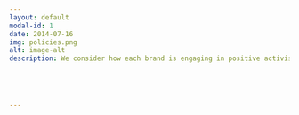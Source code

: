 ```yaml
---
layout: default
modal-id: 1
date: 2014-07-16
img: policies.png
alt: image-alt
description: We consider how each brand is engaging in positive activism through company policies that commit to a more sustainable and ethical future. We are also concerned about those companies that engage in ‘negative citizenship’ by lobbying governments, using controversial technologies, or intentionally obscuring information. Finally, we factor in previous boycott calls or petitions to the company, and the brand’s subsequent response.<br><br><span style="color:green">5/5 </span>- These companies excel at providing transparency for their consumers. They have made their policies and values clear, and continue to update them when changes occur.<br><br><span style="color:green">4/5 </span>- These companies provide information on their policies and values for most pieces on their supply chain.<br><br><span style="color:green">3/5 </span>- These companies provide some information on their policies and values but not in all areas.<br><br><span style="color:green">2/5 </span>- These companies are not transparent about their policies and values.<br><br><span style="color:green">1/5 </span>- These companies are not transparent in their policies and engage in ‘negative citizenship’ by lobbying against legislation that reduces harm.





---
```

